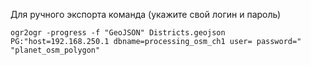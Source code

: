 Для ручного экспорта команда (укажите свой логин и пароль)

``
ogr2ogr -progress -f "GeoJSON" Districts.geojson PG:"host=192.168.250.1 dbname=processing_osm_ch1 user= password=" "planet_osm_polygon"
``
